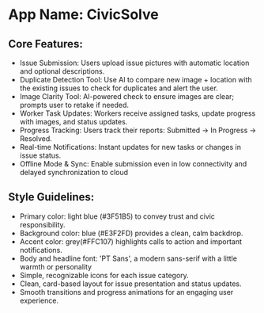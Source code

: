 # **App Name**: CivicSolve

## Core Features:

- Issue Submission: Users upload issue pictures with automatic location and optional descriptions.
- Duplicate Detection Tool: Use AI to compare new image + location with the existing issues to check for duplicates and alert the user.
- Image Clarity Tool: AI-powered check to ensure images are clear; prompts user to retake if needed.
- Worker Task Updates: Workers receive assigned tasks, update progress with images, and status updates.
- Progress Tracking: Users track their reports: Submitted → In Progress → Resolved.
- Real-time Notifications: Instant updates for new tasks or changes in issue status.
- Offline Mode & Sync: Enable submission even in low connectivity and delayed synchronization to cloud

## Style Guidelines:

- Primary color: light blue (#3F51B5) to convey trust and civic responsibility.
- Background color: blue (#E3F2FD) provides a clean, calm backdrop.
- Accent color: grey(#FFC107) highlights calls to action and important notifications.
- Body and headline font: 'PT Sans', a modern sans-serif with a little warmth or personality
- Simple, recognizable icons for each issue category.
- Clean, card-based layout for issue presentation and status updates.
- Smooth transitions and progress animations for an engaging user experience.